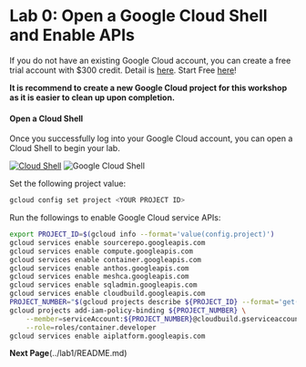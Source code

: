 # Lab 0: Open a Google Cloud Shell and Enable APIs

If you do not have an existing Google Cloud account, you can create a free trial account with $300 credit. Detail is [here]( https://cloud.google.com/free/docs/free-cloud-features#free-trial). Start Free [here](https://cloud.google.com/)!
   
**It is recommend to create a new Google Cloud project for this workshop as it is easier to clean up upon completion.** 
    
#### Open a Cloud Shell
Once you successfully log into your Google Cloud account, you can open a Cloud Shell to begin your lab.
          
[![Cloud Shell](./img/GCP_Cloud_Shell.png)](https://shell.cloud.google.com/)
![Google Cloud Shell](./img/GCP_Cloud_Shell_Screen.png)
      
Set the following project value:
```bash
gcloud config set project <YOUR PROJECT ID>
```
Run the followings to enable Google Cloud service APIs:
```bash
export PROJECT_ID=$(gcloud info --format='value(config.project)')
gcloud services enable sourcerepo.googleapis.com
gcloud services enable compute.googleapis.com
gcloud services enable container.googleapis.com
gcloud services enable anthos.googleapis.com
gcloud services enable meshca.googleapis.com
gcloud services enable sqladmin.googleapis.com
gcloud services enable cloudbuild.googleapis.com
PROJECT_NUMBER="$(gcloud projects describe ${PROJECT_ID} --format='get(projectNumber)')"
gcloud projects add-iam-policy-binding ${PROJECT_NUMBER} \
    --member=serviceAccount:${PROJECT_NUMBER}@cloudbuild.gserviceaccount.com \
    --role=roles/container.developer
gcloud services enable aiplatform.googleapis.com
```
    
**Next Page**(../lab1/README.md)
